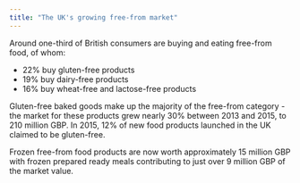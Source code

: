 ```yaml
---
title: "The UK's growing free-from market"
---
```


Around one-third of British consumers are buying and eating free-from food, of whom:
* 22% buy gluten-free products
* 19% buy dairy-free products
* 16% buy wheat-free and lactose-free products

Gluten-free baked goods make up the majority of the free-from category - the market for these products grew nearly 30% between 2013 and 2015, to 210 million GBP. In 2015, 12% of new food products launched in the UK claimed to be gluten-free.

Frozen free-from food products are now worth approximately 15 million GBP with frozen prepared ready meals contributing to just over 9 million GBP of the market value.
